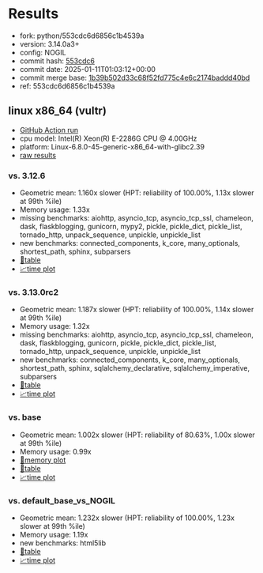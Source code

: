 # Results

- fork: python/553cdc6d6856c1b4539a
- version: 3.14.0a3+
- config: NOGIL
- commit hash: [553cdc6](https://github.com/python/cpython/commit/553cdc6)
- commit date: 2025-01-11T01:03:12+00:00
- commit merge base: [1b39b502d33c68f52fd775c4e6c2174baddd40bd](https://github.com/python/cpython/commit/1b39b502d33c68f52fd775c4e6c2174baddd40bd)
- ref: 553cdc6d6856c1b4539a

## linux x86_64 (vultr)

- [GitHub Action run](https://github.com/facebookexperimental/free-threading-benchmarking/actions/runs/12818460672)
- cpu model: Intel(R) Xeon(R) E-2286G CPU @ 4.00GHz
- platform: Linux-6.8.0-45-generic-x86_64-with-glibc2.39
- [raw results](bm-20250111-vultr-x86_64-python-553cdc6d6856c1b4539a-3.14.0a3%2B-553cdc6.json)

### vs. 3.12.6

- Geometric mean: 1.160x slower (HPT: reliability of 100.00%, 1.13x slower at 99th %ile)
- Memory usage: 1.33x
- missing benchmarks: aiohttp, asyncio_tcp, asyncio_tcp_ssl, chameleon, dask, flaskblogging, gunicorn, mypy2, pickle, pickle_dict, pickle_list, tornado_http, unpack_sequence, unpickle, unpickle_list
- new benchmarks: connected_components, k_core, many_optionals, shortest_path, sphinx, subparsers
- [📄table](bm-20250111-vultr-x86_64-python-553cdc6d6856c1b4539a-3.14.0a3%2B-553cdc6-vs-3.12.6.md)
- [📈time plot](bm-20250111-vultr-x86_64-python-553cdc6d6856c1b4539a-3.14.0a3%2B-553cdc6-vs-3.12.6.svg)

### vs. 3.13.0rc2

- Geometric mean: 1.187x slower (HPT: reliability of 100.00%, 1.14x slower at 99th %ile)
- Memory usage: 1.32x
- missing benchmarks: aiohttp, asyncio_tcp, asyncio_tcp_ssl, chameleon, dask, flaskblogging, gunicorn, pickle, pickle_dict, pickle_list, tornado_http, unpack_sequence, unpickle, unpickle_list
- new benchmarks: connected_components, k_core, many_optionals, shortest_path, sphinx, sqlalchemy_declarative, sqlalchemy_imperative, subparsers
- [📄table](bm-20250111-vultr-x86_64-python-553cdc6d6856c1b4539a-3.14.0a3%2B-553cdc6-vs-3.13.0rc2.md)
- [📈time plot](bm-20250111-vultr-x86_64-python-553cdc6d6856c1b4539a-3.14.0a3%2B-553cdc6-vs-3.13.0rc2.svg)

### vs. base

- Geometric mean: 1.002x slower (HPT: reliability of 80.63%, 1.00x slower at 99th %ile)
- Memory usage: 0.99x
- [🧠memory plot](bm-20250111-vultr-x86_64-python-553cdc6d6856c1b4539a-3.14.0a3%2B-553cdc6-vs-base-mem.svg)
- [📄table](bm-20250111-vultr-x86_64-python-553cdc6d6856c1b4539a-3.14.0a3%2B-553cdc6-vs-base.md)
- [📈time plot](bm-20250111-vultr-x86_64-python-553cdc6d6856c1b4539a-3.14.0a3%2B-553cdc6-vs-base.svg)

### vs. default_base_vs_NOGIL

- Geometric mean: 1.232x slower (HPT: reliability of 100.00%, 1.23x slower at 99th %ile)
- Memory usage: 1.19x
- new benchmarks: html5lib
- [📄table](bm-20250111-vultr-x86_64-python-553cdc6d6856c1b4539a-3.14.0a3%2B-553cdc6-vs-default_base_vs_NOGIL.md)
- [📈time plot](bm-20250111-vultr-x86_64-python-553cdc6d6856c1b4539a-3.14.0a3%2B-553cdc6-vs-default_base_vs_NOGIL.svg)

